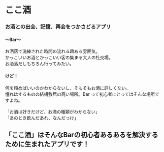 # ここ酒 

### お酒との出会、記憶、再会をつかさどるアプリ<br />

#### 〜Bar〜<br />
お洒落で洗練された時間の流れる趣ある雰囲気。<br />
かっこいいお酒とかっこいい客の集まる大人の社交場。<br />
お洒落だしもちろん行ってみたい。<br />

#### けど！
何を頼めばいいのかわからないし、そもそもお酒に詳しくない。<br />
憧れはするものの結構敷居の高い場所。Bar って初心者にとってはそんな場所ですよね。<br />
<br />
「お酒は好きだけど、お酒の種類がわからない」<br />
「あのとき飲んだあれ、なんだっけ」<br />

## 「ここ酒」はそんなBarの初心者あるあるを解決するために生まれたアプリです！







